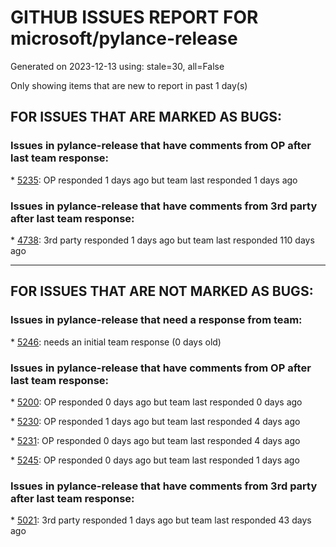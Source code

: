 
# GITHUB ISSUES REPORT FOR microsoft/pylance-release


Generated on 2023-12-13 using: stale=30, all=False


Only showing items that are new to report in past 1 day(s)


## FOR ISSUES THAT ARE MARKED AS BUGS:


### Issues in pylance-release that have comments from OP after last team response:


\* [5235](https://github.com/microsoft/pylance-release/issues/5235 "Output error messages are garbled in Japanese-locale Windows"): OP responded 1 days ago but team last responded 1 days ago

### Issues in pylance-release that have comments from 3rd party after last team response:


\* [4738](https://github.com/microsoft/pylance-release/issues/4738 "Import suggestion should suggest collections.abc instead of typing for container types"): 3rd party responded 1 days ago but team last responded 110 days ago

---

## FOR ISSUES THAT ARE NOT MARKED AS BUGS:


### Issues in pylance-release that need a response from team:


\* [5246](https://github.com/microsoft/pylance-release/issues/5246 "Pylance doesn't suggest auto import for functions created with partial"): needs an initial team response (0 days old)

### Issues in pylance-release that have comments from OP after last team response:


\* [5200](https://github.com/microsoft/pylance-release/issues/5200 "show non-basic/partial type errors as warnings"): OP responded 0 days ago but team last responded 0 days ago

\* [5230](https://github.com/microsoft/pylance-release/issues/5230 "Unexplained Crash in Pylance"): OP responded 1 days ago but team last responded 4 days ago

\* [5231](https://github.com/microsoft/pylance-release/issues/5231 "&quot;Quick Fix&quot; doesn't suggest `__init__.py` imports"): OP responded 0 days ago but team last responded 4 days ago

\* [5245](https://github.com/microsoft/pylance-release/issues/5245 "Client Pylance: connection to server is erroring."): OP responded 0 days ago but team last responded 1 days ago

### Issues in pylance-release that have comments from 3rd party after last team response:


\* [5021](https://github.com/microsoft/pylance-release/issues/5021 "Syntax highlighting and code completion stops working in v2023.9.10 onwards"): 3rd party responded 1 days ago but team last responded 43 days ago
